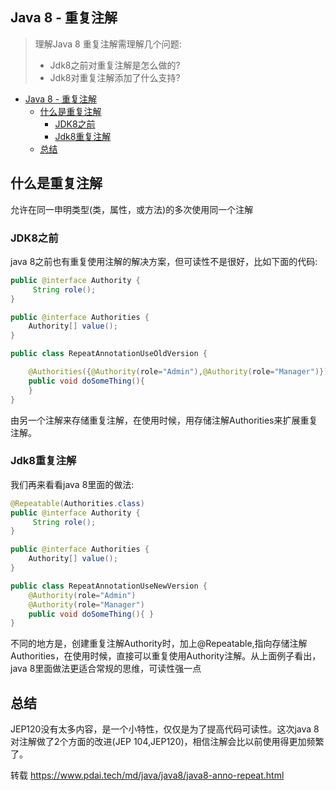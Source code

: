 ## Java 8 - 重复注解

> 理解Java 8 重复注解需理解几个问题: 
> 
> +   Jdk8之前对重复注解是怎么做的?
> +   Jdk8对重复注解添加了什么支持?

+   [Java 8 - 重复注解](#java-8---%E9%87%8D%E5%A4%8D%E6%B3%A8%E8%A7%A3)
    +   [什么是重复注解](#%E4%BB%80%E4%B9%88%E6%98%AF%E9%87%8D%E5%A4%8D%E6%B3%A8%E8%A7%A3)
        +   [JDK8之前](#jdk8%E4%B9%8B%E5%89%8D)
        +   [Jdk8重复注解](#jdk8%E9%87%8D%E5%A4%8D%E6%B3%A8%E8%A7%A3)
    +   [总结](#%E6%80%BB%E7%BB%93)

## 什么是重复注解

允许在同一申明类型(类，属性，或方法)的多次使用同一个注解

### JDK8之前

java 8之前也有重复使用注解的解决方案，但可读性不是很好，比如下面的代码:

```java
public @interface Authority {
     String role();
}

public @interface Authorities {
    Authority[] value();
}

public class RepeatAnnotationUseOldVersion {

    @Authorities({@Authority(role="Admin"),@Authority(role="Manager")})
    public void doSomeThing(){
    }
}
```

由另一个注解来存储重复注解，在使用时候，用存储注解Authorities来扩展重复注解。

### Jdk8重复注解

我们再来看看java 8里面的做法:

```java
@Repeatable(Authorities.class)
public @interface Authority {
     String role();
}

public @interface Authorities {
    Authority[] value();
}

public class RepeatAnnotationUseNewVersion {
    @Authority(role="Admin")
    @Authority(role="Manager")
    public void doSomeThing(){ }
}
```

不同的地方是，创建重复注解Authority时，加上@Repeatable,指向存储注解Authorities，在使用时候，直接可以重复使用Authority注解。从上面例子看出，java 8里面做法更适合常规的思维，可读性强一点

## 总结

JEP120没有太多内容，是一个小特性，仅仅是为了提高代码可读性。这次java 8对注解做了2个方面的改进(JEP 104,JEP120)，相信注解会比以前使用得更加频繁了。

转载 https://www.pdai.tech/md/java/java8/java8-anno-repeat.html